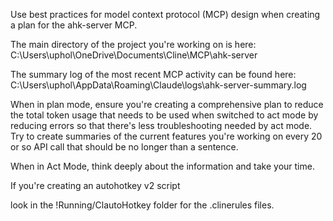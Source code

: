 Use best practices for model context protocol (MCP) design when creating a plan for the ahk-server MCP. 

The main directory of the project you're working on is here: C:\Users\uphol\OneDrive\Documents\Cline\MCP\ahk-server

The summary log of the most recent MCP activity can be found here: C:\Users\uphol\AppData\Roaming\Claude\logs\ahk-server-summary.log

When in plan mode, ensure you're creating a comprehensive plan to reduce the total token usage that needs to be used when switched to act mode by reducing errors so that there's less troubleshooting needed by act mode. Try to create summaries of the current features you're working on every 20 or so API call that should be no longer than a sentence. 

When in Act Mode, think deeply about the information and take your time. 


If you're creating an autohotkey v2 script

 look in the !Running/ClautoHotkey folder for the .clinerules files.
